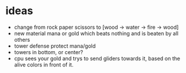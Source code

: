# ideas
- change from rock paper scissors to [wood -> water -> fire -> wood]
- new material mana or gold which beats nothing and is beaten by all others
- tower defense protect mana/gold
- towers in bottom, or center?
- cpu sees your gold and trys to send gliders towards it, based on the alive colors in front of it.